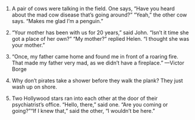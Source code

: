 1. A pair of cows were talking in the field. One says, “Have you heard about the mad cow disease that’s going around?” “Yeah,” the other cow says. “Makes me glad I’m a penguin.”

2. “Your mother has been with us for 20 years,” said John. “Isn’t it time she got a place of her own?” “My mother?” replied Helen. “I thought she was your mother.”

3. “Once, my father came home and found me in front of a roaring fire. That made my father very mad, as we didn’t have a fireplace.” —Victor Borge

4. Why don’t pirates take a shower before they walk the plank? They just wash up on shore.

5. Two Hollywood stars ran into each other at the door of their psychiatrist’s office. “Hello, there,” said one. “Are you coming or going?”“If I knew that,” said the other, “I wouldn’t be here.”